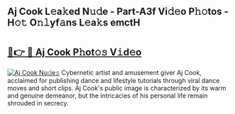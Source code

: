 ## Aj Cook L𝚎a𝚔ed N𝚞𝚍e - Part-A3f Vi𝚍𝚎o P𝚑𝚘tos - H𝚘𝚝 O𝚗𝚕yf𝚊ns L𝚎a𝚔s emctH

# <h2><a href="http://kf0iqx.oniu.top/?m=Aj+Cook">🔗👉 🔴 Aj Cook P𝚑ot𝚘𝚜 V𝚒d𝚎o</a></h2>

[![Aj Cook Nu𝚍e𝚜](https://i.imgur.com/0qMVB7G.gif)](http://kf0iqx.oniu.top/?m=Aj+Cook)
Cybernetic artist and amusement giver Aj Cook, acclaimed for publishing dance and lifestyle tutorials through viral dance moves and short clips. Aj Cook's public image is characterized by its warm and genuine demeanor, but the intricacies of his personal life remain shrouded in secrecy.  
